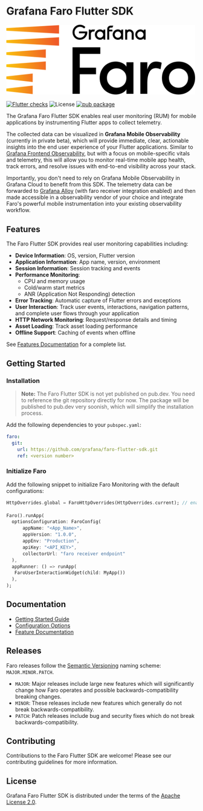 # Grafana Faro Flutter SDK

<img src="https://github.com/grafana/faro-flutter-sdk/raw/main/doc/assets/faro_logo.png?raw=true" alt="Grafana Faro logo" width="500" />

[![Flutter checks](https://github.com/grafana/faro-flutter-sdk/actions/workflows/flutter_checks.yml/badge.svg)](https://github.com/grafana/faro-flutter-sdk/actions/workflows/flutter_checks.yml)
![License](https://img.shields.io/badge/License-Apache_2.0-blue.svg)
[![pub package](https://img.shields.io/pub/v/faro.svg)](https://pub.dev/packages/faro)

The Grafana Faro Flutter SDK enables real user monitoring (RUM) for mobile applications by instrumenting Flutter apps to collect telemetry.

The collected data can be visualized in **Grafana Mobile Observability** (currently in private beta), which will provide immediate, clear, actionable insights into the end user experience of your Flutter applications. Similar to [Grafana Frontend Observability](https://grafana.com/products/cloud/frontend-observability-for-real-user-monitoring/), but with a focus on mobile-specific vitals and telemetry, this will allow you to monitor real-time mobile app health, track errors, and resolve issues with end-to-end visibility across your stack.

Importantly, you don't need to rely on Grafana Mobile Observability in Grafana Cloud to benefit from this SDK. The telemetry data can be forwarded to [Grafana Alloy](https://grafana.com/docs/alloy/latest/) (with faro receiver integration enabled) and then made accessible in a observability vendor of your choice and integrate Faro's powerful mobile instrumentation into your existing observability workflow.

## Features

The Faro Flutter SDK provides real user monitoring capabilities including:

- **Device Information**: OS, version, Flutter version
- **Application Information**: App name, version, environment
- **Session Information**: Session tracking and events
- **Performance Monitoring**:
  - CPU and memory usage
  - Cold/warm start metrics
  - ANR (Application Not Responding) detection
- **Error Tracking**: Automatic capture of Flutter errors and exceptions
- **User Interaction**: Track user events, interactions, navigation patterns, and complete user flows through your application
- **HTTP Network Monitoring**: Request/response details and timing
- **Asset Loading**: Track asset loading performance
- **Offline Support**: Caching of events when offline

See [Features Documentation](./doc/Features.md) for a complete list.

## Getting Started

### Installation

> **Note:** The Faro Flutter SDK is not yet published on pub.dev. You need to reference the git repository directly for now. The package will be published to pub.dev very soonish, which will simplify the installation process.

Add the following dependencies to your `pubspec.yaml`:

```yaml
faro:
  git:
    url: https://github.com/grafana/faro-flutter-sdk.git
    ref: <version number>
```

### Initialize Faro

Add the following snippet to initialize Faro Monitoring with the default configurations:

```dart
HttpOverrides.global = FaroHttpOverrides(HttpOverrides.current); // enable HTTP tracking

Faro().runApp(
  optionsConfiguration: FaroConfig(
      appName: "<App_Name>",
      appVersion: "1.0.0",
      appEnv: "Production",
      apiKey: "<API_KEY>",
      collectorUrl: "faro receiver endpoint"
  ),
  appRunner: () => runApp(
   FaroUserInteractionWidget(child: MyApp())
  ),
);
```

## Documentation

- [Getting Started Guide](./doc/Getting%20Started.md)
- [Configuration Options](./doc/Configurations.md)
- [Feature Documentation](./doc/Features.md)

## Releases

Faro releases follow the [Semantic Versioning](https://semver.org/) naming scheme: `MAJOR.MINOR.PATCH`.

- `MAJOR`: Major releases include large new features which will significantly change how Faro operates and possible backwards-compatibility breaking changes.
- `MINOR`: These releases include new features which generally do not break backwards-compatibility.
- `PATCH`: Patch releases include bug and security fixes which do not break backwards-compatibility.

## Contributing

Contributions to the Faro Flutter SDK are welcome! Please see our contributing guidelines for more information.

## License

Grafana Faro Flutter SDK is distributed under the terms of the [Apache License 2.0](LICENSE).
